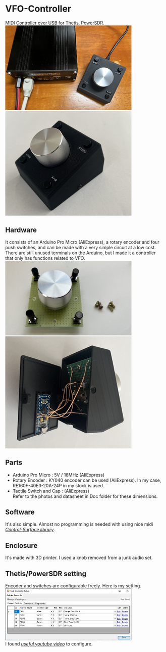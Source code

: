 # VFO-Controller
MIDI Controller over USB for Thetis, PowerSDR.  
<img src="Doc/VFO_Controller_1.jpg" width="400px">  
<img src="Doc/VFO_Controller_2.jpg" width="400px">  
## Hardware
It consists of an Arduino Pro Micro (AliExpress), a rotary encoder and four push switches, and can be made with a very simple circuit at a low cost. There are still unused terminals on the Arduino, but I made it a controller that only has functions related to VFO.  
<img src="Doc/enc_and_switch_board.jpg" width="400px">  
<img src="Doc/before_closing_cover.jpg" width="400px">  
## Parts
- Arduino Pro Micro : 5V / 16MHz (AliExpress)
- Rotary Encoder :  KY040 encoder can be used (AliExpress). In my case, RE160F-40E3-20A-24P in my stock is used.
- Tactile Switch and Cap : (AliExpress)  
Refer to the photos and datasheet in Doc folder for these dimensions.  
## Software
It's also simple. Almost no programming is needed with using nice midi [_Control-Surface library_](https://github.com/tttapa/Control-Surface).  
## Enclosure
It's made with 3D printer. I used a knob removed from a junk audio set.  
## Thetis/PowerSDR setting
Encoder and switches are configurable freely.  Here is my setting.
<img src="Doc/Thetis_Midi_setting.jpg" width="400px">  
I found [_useful youtube video_](https://www.youtube.com/watch?v=X81hrYqUJiQ&t=628s) to configure. 
